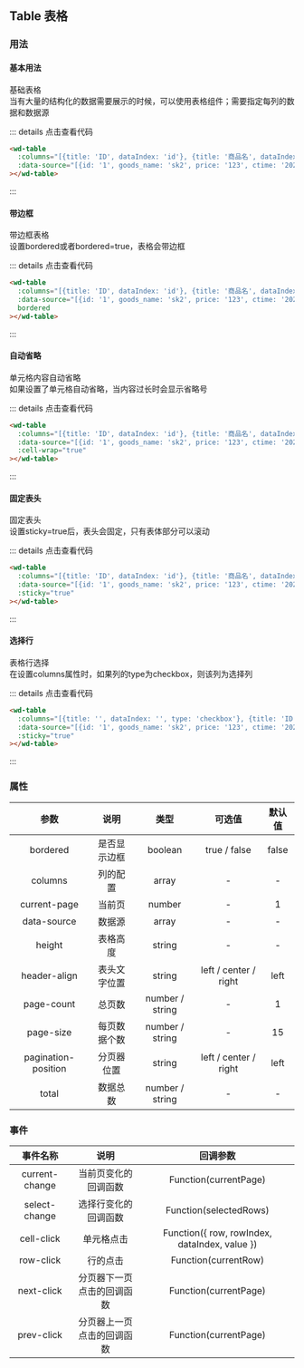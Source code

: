 ## Table 表格
### 用法
#### 基本用法
<div class="component-box">
  <div class="component-box-top">
    <wd-table
      :columns="[{title: 'ID', dataIndex: 'id'}, {title: '商品名', dataIndex: 'goods_name'}, {title: '价格', dataIndex: 'price'}, {title: '生产日期', dataIndex: 'ctime'}]"
      :data-source="[{id: '1', goods_name: 'sk2', price: '123', ctime: '2021-09-26'},{id: '1', goods_name: 'sk2', price: '123', ctime: '2021-09-26'},{id: '1', goods_name: 'sk2', price: '123', ctime: '2021-09-26'},{id: '1', goods_name: 'sk2', price: '123', ctime: '2021-09-26'},{id: '1', goods_name: 'sk2', price: '123', ctime: '2021-09-26'}]"
      :bordered="false"
    ></wd-table>
  </div>
  <div class="component-box-bottom">
    <div class="component-title">基础表格</div>
    <div class="component-desc">
      当有大量的结构化的数据需要展示的时候，可以使用表格组件；需要指定每列的数据和数据源
    </div>
  </div>
</div>

::: details 点击查看代码 
```html
<wd-table
  :columns="[{title: 'ID', dataIndex: 'id'}, {title: '商品名', dataIndex: 'goods_name'}, {title: '价格', dataIndex: 'price'}, {title: '生产日期', dataIndex: 'ctime'}]"
  :data-source="[{id: '1', goods_name: 'sk2', price: '123', ctime: '2021-09-26'},{id: '1', goods_name: 'sk2', price: '123', ctime: '2021-09-26'},{id: '1', goods_name: 'sk2', price: '123', ctime: '2021-09-26'},{id: '1', goods_name: 'sk2', price: '123', ctime: '2021-09-26'},{id: '1', goods_name: 'sk2', price: '123', ctime: '2021-09-26'}]"
></wd-table>
```
:::

#### 带边框
<div class="component-box">
  <div class="component-box-top">
    <wd-table
      :columns="[{title: 'ID', dataIndex: 'id'}, {title: '商品名', dataIndex: 'goods_name'}, {title: '价格', dataIndex: 'price'}, {title: '生产日期', dataIndex: 'ctime'}]"
      :data-source="[{id: '1', goods_name: 'sk2', price: '123', ctime: '2021-09-26'},{id: '1', goods_name: 'sk2', price: '123', ctime: '2021-09-26'},{id: '1', goods_name: 'sk2', price: '123', ctime: '2021-09-26'},{id: '1', goods_name: 'sk2', price: '123', ctime: '2021-09-26'},{id: '1', goods_name: 'sk2', price: '123', ctime: '2021-09-26'}]"
      bordered
    ></wd-table>
  </div>
  <div class="component-box-bottom">
    <div class="component-title">带边框表格</div>
    <div class="component-desc">
      设置bordered或者bordered=true，表格会带边框
    </div>
  </div>
</div>

::: details 点击查看代码 
```html
<wd-table
  :columns="[{title: 'ID', dataIndex: 'id'}, {title: '商品名', dataIndex: 'goods_name'}, {title: '价格', dataIndex: 'price'}, {title: '生产日期', dataIndex: 'ctime'}]"
  :data-source="[{id: '1', goods_name: 'sk2', price: '123', ctime: '2021-09-26'},{id: '1', goods_name: 'sk2', price: '123', ctime: '2021-09-26'},{id: '1', goods_name: 'sk2', price: '123', ctime: '2021-09-26'},{id: '1', goods_name: 'sk2', price: '123', ctime: '2021-09-26'},{id: '1', goods_name: 'sk2', price: '123', ctime: '2021-09-26'}]"
  bordered
></wd-table>
```
:::

#### 自动省略
<div class="component-box">
  <div class="component-box-top">
    <wd-table
      :columns="[{title: 'ID', dataIndex: 'id'}, {title: '商品名', dataIndex: 'goods_name'}, {title: '价格', dataIndex: 'price'}, {title: '生产日期', dataIndex: 'ctime'}]"
      :data-source="[{id: '1', goods_name: 'sk2sk2sk2sk2sk2sk2sk2sk2', price: '123', ctime: '2021-09-26'},{id: '1', goods_name: 'sk2', price: '123', ctime: '2021-09-26'},{id: '1', goods_name: 'sk2', price: '123', ctime: '2021-09-26'},{id: '1', goods_name: 'sk2', price: '123', ctime: '2021-09-26'},{id: '1', goods_name: 'sk2', price: '123', ctime: '2021-09-26'}]"
      :cell-wrap="true"
    ></wd-table>
  </div>
  <div class="component-box-bottom">
    <div class="component-title">单元格内容自动省略</div>
    <div class="component-desc">
      如果设置了单元格自动省略，当内容过长时会显示省略号
    </div>
  </div>
</div>

::: details 点击查看代码 
```html
<wd-table
  :columns="[{title: 'ID', dataIndex: 'id'}, {title: '商品名', dataIndex: 'goods_name'}, {title: '价格', dataIndex: 'price'}, {title: '生产日期', dataIndex: 'ctime'}]"
  :data-source="[{id: '1', goods_name: 'sk2', price: '123', ctime: '2021-09-26'},{id: '1', goods_name: 'sk2', price: '123', ctime: '2021-09-26'},{id: '1', goods_name: 'sk2', price: '123', ctime: '2021-09-26'},{id: '1', goods_name: 'sk2', price: '123', ctime: '2021-09-26'},{id: '1', goods_name: 'sk2', price: '123', ctime: '2021-09-26'}]"
  :cell-wrap="true"
></wd-table>
```
:::

#### 固定表头
<div class="component-box">
  <div class="component-box-top">
    <wd-table
      :columns="[{title: 'ID', dataIndex: 'id'}, {title: '商品名', dataIndex: 'goods_name'}, {title: '价格', dataIndex: 'price'}, {title: '生产日期', dataIndex: 'ctime'}]"
      :data-source="[{id: '1', goods_name: 'sk2', price: '123', ctime: '2021-09-26'},{id: '1', goods_name: 'sk2', price: '123', ctime: '2021-09-26'},{id: '1', goods_name: 'sk2', price: '123', ctime: '2021-09-26'},{id: '1', goods_name: 'sk2', price: '123', ctime: '2021-09-26'},{id: '1', goods_name: 'sk2', price: '123', ctime: '2021-09-26'}]"
      :sticky="true"
    ></wd-table>
  </div>
  <div class="component-box-bottom">
    <div class="component-title">固定表头</div>
    <div class="component-desc">
      设置sticky=true后，表头会固定，只有表体部分可以滚动
    </div>
  </div>
</div>

::: details 点击查看代码 
```html
<wd-table
  :columns="[{title: 'ID', dataIndex: 'id'}, {title: '商品名', dataIndex: 'goods_name'}, {title: '价格', dataIndex: 'price'}, {title: '生产日期', dataIndex: 'ctime'}]"
  :data-source="[{id: '1', goods_name: 'sk2', price: '123', ctime: '2021-09-26'},{id: '1', goods_name: 'sk2', price: '123', ctime: '2021-09-26'},{id: '1', goods_name: 'sk2', price: '123', ctime: '2021-09-26'},{id: '1', goods_name: 'sk2', price: '123', ctime: '2021-09-26'},{id: '1', goods_name: 'sk2', price: '123', ctime: '2021-09-26'}]"
  :sticky="true"
></wd-table>
```
:::

#### 选择行
<div class="component-box">
  <div class="component-box-top">
    <wd-table
      :columns="[{title: '', dataIndex: '', type: 'checkbox'}, {title: 'ID', dataIndex: 'id'}, {title: '商品名', dataIndex: 'goods_name'}, {title: '价格', dataIndex: 'price'}, {title: '生产日期', dataIndex: 'ctime'}]"
      :data-source="[{id: '1', goods_name: 'sk2', price: '123', ctime: '2021-09-26'},{id: '1', goods_name: 'sk2', price: '123', ctime: '2021-09-26'},{id: '1', goods_name: 'sk2', price: '123', ctime: '2021-09-26'},{id: '1', goods_name: 'sk2', price: '123', ctime: '2021-09-26'},{id: '1', goods_name: 'sk2', price: '123', ctime: '2021-09-26'}]"
    ></wd-table>
  </div>
  <div class="component-box-bottom">
    <div class="component-title">表格行选择</div>
    <div class="component-desc">
      在设置columns属性时，如果列的type为checkbox，则该列为选择列
    </div>
  </div>
</div>

::: details 点击查看代码 
```html
<wd-table
  :columns="[{title: '', dataIndex: '', type: 'checkbox'}, {title: 'ID', dataIndex: 'id'}, {title: '商品名', dataIndex: 'goods_name'}, {title: '价格', dataIndex: 'price'}, {title: '生产日期', dataIndex: 'ctime'}]"
  :data-source="[{id: '1', goods_name: 'sk2', price: '123', ctime: '2021-09-26'},{id: '1', goods_name: 'sk2', price: '123', ctime: '2021-09-26'},{id: '1', goods_name: 'sk2', price: '123', ctime: '2021-09-26'},{id: '1', goods_name: 'sk2', price: '123', ctime: '2021-09-26'},{id: '1', goods_name: 'sk2', price: '123', ctime: '2021-09-26'}]"
  :sticky="true"
></wd-table>
```
:::
### 属性
| 参数 | 说明 | 类型 | 可选值 | 默认值 |
| :--: | :--: | :--: | :--: | :--: |
| bordered | 是否显示边框 | boolean | true / false | false |
| columns | 列的配置 | array | - | - |
| current-page | 当前页 | number | - | 1 |
| data-source | 数据源 | array | - | - |
| height | 表格高度 | string | - | - |
| header-align | 表头文字位置 | string | left / center / right | left |
| page-count | 总页数 | number / string | - | 1 |
| page-size | 每页数据个数 | number / string | - | 15 |
| pagination-position | 分页器位置 |  string | left / center / right | left |
| total | 数据总数 | number / string | - | - |
### 事件
| 事件名称 | 说明 | 回调参数 |
| :--: | :--: | :--: |
| current-change | 当前页变化的回调函数 | Function(currentPage) |
| select-change | 选择行变化的回调函数 | Function(selectedRows) |
| cell-click | 单元格点击 | Function({ row, rowIndex, dataIndex, value }) |
| row-click | 行的点击 | Function(currentRow) |
| next-click | 分页器下一页点击的回调函数 | Function(currentPage) |
| prev-click | 分页器上一页点击的回调函数 | Function(currentPage) |